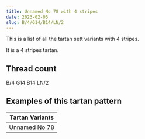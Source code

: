```yaml
---
title: Unnamed No 78 with 4 stripes
date: 2023-02-05
slug: B/4/G14/B14/LN/2
---
```

This is a list of all the tartan sett variants with 4 stripes.

It is a 4 stripes tartan.


## Thread count
B/4 G14 B14 LN/2

## Examples of this tartan pattern

| Tartan Variants |
|---------------|
| [Unnamed No 78](/variants/b/4/g14/b14/ln/2-b304080-g008000-lne0e0e0)||
